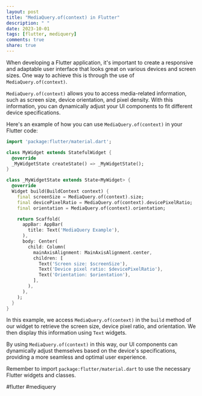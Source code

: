 ```yaml
---
layout: post
title: "MediaQuery.of(context) in Flutter"
description: " "
date: 2023-10-01
tags: [flutter, mediquery]
comments: true
share: true
---
```


When developing a Flutter application, it's important to create a responsive and adaptable user interface that looks great on various devices and screen sizes. One way to achieve this is through the use of `MediaQuery.of(context)`.

`MediaQuery.of(context)` allows you to access media-related information, such as screen size, device orientation, and pixel density. With this information, you can dynamically adjust your UI components to fit different device specifications.

Here's an example of how you can use `MediaQuery.of(context)` in your Flutter code:

```dart
import 'package:flutter/material.dart';

class MyWidget extends StatefulWidget {
  @override
  _MyWidgetState createState() => _MyWidgetState();
}

class _MyWidgetState extends State<MyWidget> {
  @override
  Widget build(BuildContext context) {
    final screenSize = MediaQuery.of(context).size;
    final devicePixelRatio = MediaQuery.of(context).devicePixelRatio;
    final orientation = MediaQuery.of(context).orientation;

    return Scaffold(
      appBar: AppBar(
        title: Text('MediaQuery Example'),
      ),
      body: Center(
        child: Column(
          mainAxisAlignment: MainAxisAlignment.center,
          children: [
            Text('Screen size: $screenSize'),
            Text('Device pixel ratio: $devicePixelRatio'),
            Text('Orientation: $orientation'),
          ],
        ),
      ),
    );
  }
}
```

In this example, we access `MediaQuery.of(context)` in the `build` method of our widget to retrieve the screen size, device pixel ratio, and orientation. We then display this information using `Text` widgets.

By using `MediaQuery.of(context)` in this way, our UI components can dynamically adjust themselves based on the device's specifications, providing a more seamless and optimal user experience.

Remember to import `package:flutter/material.dart` to use the necessary Flutter widgets and classes.

#flutter #mediquery